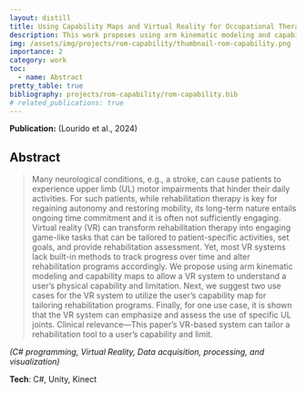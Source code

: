 ```yaml
---
layout: distill
title: Using Capability Maps and Virtual Reality for Occupational Therapy
description: This work proposes using arm kinematic modeling and capability maps to allow a VR system to understand a user’s physical capability and limitation. 
img: /assets/img/projects/rom-capability/thumbnail-rom-capability.png
importance: 2
category: work
toc:
  - name: Abstract
pretty_table: true
bibliography: projects/rom-capability/rom-capability.bib
# related_publications: true
---
```


**Publication:** (Lourido et al., 2024)<d-cite key="lourido2024cmap"></d-cite>

## Abstract

> Many neurological conditions, e.g., a stroke, can cause patients to experience upper limb (UL) motor impairments that hinder their daily activities. For such patients, while rehabilitation therapy is key for regaining autonomy and restoring mobility, its long-term nature entails ongoing time commitment and it is often not sufficiently engaging. Virtual reality (VR) can transform rehabilitation therapy into engaging game-like tasks that can be tailored to patient-specific activities, set goals, and provide rehabilitation assessment. Yet, most VR systems lack built-in methods to track progress over time and alter rehabilitation programs accordingly. We propose using arm kinematic modeling and capability maps to allow a VR system to understand a user’s physical capability and limitation. Next, we suggest two use cases for the VR system to utilize the user’s capability map for tailoring rehabilitation programs. Finally, for one use case, it is shown that the VR system can emphasize and assess the use of specific UL joints.
> Clinical relevance—This paper’s VR-based system can tailor a rehabilitation tool to a user’s capability and limit.

*(C# programming, Virtual Reality, Data acquisition, processing, and visualization)*

**Tech**: C#, Unity, Kinect